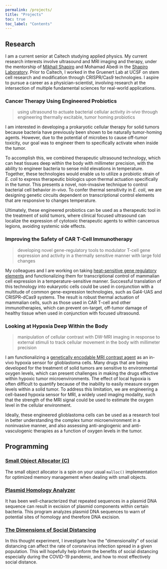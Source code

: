 ```yaml
---
permalink: /projects/
title: "Projects"
toc: true
toc_label: "Contents"
---
```


## Research

I am a current senior at Caltech studying applied physics. My current research interests involve ultrasound and MRI imaging and therapy, under the mentorship of [Mikhail Shapiro](http://cce.caltech.edu/people/mikhail-g-shapiro) and Mohamad Abedi in the [Shapiro Laboratory](http://shapirolab.caltech.edu/). Prior to Caltech, I worked in the Gruenert Lab at UCSF on stem cell research and modification through CRISPR/Cas9 technologies. I aspire to pursue a career as a physician-scientist, involving research at the intersection of multiple fundamental sciences for real-world applications.

### Cancer Therapy Using Engineered Probiotics

> using ultrasound to actuate bacterial cellular activity _in-vivo_ through engineering thermally excitable, tumor homing probiotics

I am interested in developing a prokaryotic cellular therapy for solid tumors because bacteria have previously been shown to be naturally tumor-homing agents. However, due to the potential of microbes to cause off-tumor toxicity, our goal was to engineer them to specifically activate when inside the tumor. 

To accomplish this, we combined therapeutic ultrasound technology, which can heat tissues deep within the body with millimeter precision, with the ability to engineer bacteria to sense mild elevations in temperature. Together, these technologies would enable us to utilize a probiotic strain of _E. coli_ to express therapeutic biologics upon thermal actuation specifically in the tumor. This presents a novel, non-invasive technique to control bacterial cell behavior _in-vivo_. To confer thermal sensitivity in _E. coli_, we are designing genetic circuits dependent on transcriptional control elements that are responsive to changes temperature. 

Ultimately, these engineered probiotics can be used as a therapeutic tool in the treatment of solid tumors, where clinical focused ultrasound can localize the expression of cytotoxic therapeutic agents to within cancerous legions, avoiding systemic side effects.

### Improving the Safety of CAR T-Cell Immunotherapy
> developing novel gene-regulatory tools to modulator T-cell gene expression and activity in a thermally sensitive manner with large fold changes

My colleagues and I are working on taking [heat-sensitive gene regulatory elements](https://www.nature.com/articles/nchembio.2233) and functionalizing them for transcriptional control of mammalian cell expression in a temperature-sensitive manner. Successful translation of this technology into eukaryotic cells could be used in conjunction with a multitude of common gene-expression technologies, such as Gal4-UAS and CRISPR-dCas9 systems. The result is robust thermal actuation of mammalian cells, such as those used in CAR T-cell and other immunotherapies, which can prevent on-target, off-tumor damage of healthy tissue when used in conjunction with focused ultrasound.

### Looking at Hypoxia Deep Within the Body

> manipulation of cellular contrast with DW-MRI imaging in response to external stimuli to track cellular movement in the body with millimeter precision

I am functionalizing a [genetically encodable MRI contrast agent](https://www.nature.com/articles/ncomms13891) as an in-vivo hypoxia sensor for glioblastoma cells. Many drugs that are being developed for the treatment of solid tumors are sensitive to environmental oxygen levels, which can present challenges in making the drugs effective within hypoxic tumor microenvironments. The effect of local hypoxia is often difficult to quantify because of the inability to easily measure oxygen levels within a solid tumor. To address this limitation, we are engineering a cell-based hypoxia sensor for MRI, a widely used imaging modality, such that the strength of the MRI signal could be used to estimate the oxygen level in the cellular environment.

Ideally, these engineered glioblastoma cells can be used as a research tool in better understanding the complex tumor microenvironment in a noninvasive manner, and also assessing anti-angiogenic and anti-vasculogenic therapies as a function of oxygen levels in the tumor.

## Programming

### [Small Object Allocator (C)](/projects/small-object-allocator/index.html)

The small object allocator is a spin on your usual ```malloc()``` implementation for optimized memory management when dealing with small objects.

### [Plasmid Homology Analyzer](/projects/plasmid-homology-analyzer/index.html)

It has been well-characterized that repeated sequences in a plasmid DNA sequence can result in excision of plasmid components within certain bacteria. This program analyzes plasmid DNA sequences to warn of potential sites of homology and therefore DNA excision.

### [The Dimensions of Social Distancing](/projects/dimensions-of-coronavirus/index.html)

In this thought experiment, I investigate how the "dimensionality" of social distancing can affect the rate of coronavirus infection spread in a given population. This will hopefully help inform the benefits of social distancing especially during the COVID-19 pandemic, and how to most effectively social distance.
